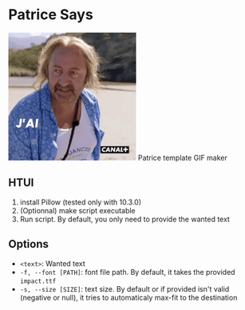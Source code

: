 # Patrice Says
<img src="https://github.com/bobthehuge/PatriceSays/blob/main/demo.gif" width="256" height="256" />
Patrice template GIF maker

## HTUI
1. install Pillow (tested only with 10.3.0)
2. (Optionnal) make script executable
3. Run script. By default, you only need to provide the wanted text

## Options
- `<text>`: Wanted text
- `-f, --font [PATH]`: font file path. By default, it takes the provided `impact.ttf`
- `-s, --size [SIZE]`: text size. By default or if provided isn't valid (negative or null), it tries to automaticaly max-fit to the destination
